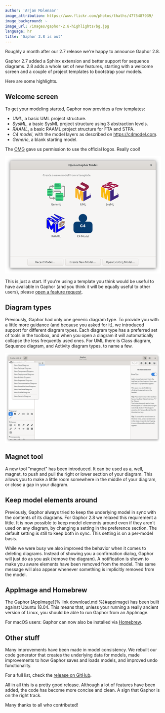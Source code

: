 ```yaml
---
author: 'Arjan Molenaar'
image_attribution: https://www.flickr.com/photos/thaths/4775487939/
image_background: ~
image_url: /images/gaphor-2.8-highlights/bg.jpg
language: hr
title: 'Gaphor 2.8 is out'
---
```


Roughly a month after our 2.7 release we're happy to announce Gaphor 2.8.

Gaphor 2.7 added a Sphinx extension and better support for sequence
diagrams.  2.8 adds a whole set of new features, starting with a welcome
screen and a couple of project templates to bootstrap your models.

Here are some highlights.

<!--break-->

## Welcome screen

To get your modeling started, Gaphor now provides a few templates:

* _UML_, a basic UML project structure.
* _SysML_, a basic SysML project structure using 3 abstraction levels.
* _RAAML_, a basic RAAML project structure for FTA and STPA.
* _C4 model_, with the model layers as described on https://c4model.com.
* _Generic_, a blank starting model.

The [OMG](https://omg.org) gave us permission to use the official
logos. Really cool!

![Welcome screen](/images/gaphor-2.8-highlights/welcome-screen.png)

This is just a start. If you're using a template you think would be useful
to have available in Gaphor (and you think it will be equally useful to
other users), please [open a feature
request](https://github.com/gaphor/gaphor/issues).

## Diagram types

Previously, Gaphor had only one generic diagram type. To provide you with a
little more guidance (and because you asked for it), we introduced support
for different diagram types. Each diagram type has a preferred set of tools
in the toolbox, and when you open a diagram it will automatically collapse
the less frequently used ones. For UML there is Class diagram, Sequence
diagram, and Activity diagram types, to name a few.

![Welcome screen](/images/gaphor-2.8-highlights/diagram-types.png)

## Magnet tool

A new tool "magnet" has been introduced. It can be used as a, well, magnet,
to push and pull the right or lower section of your diagram. This allows you
to make a little room somewhere in the middle of your diagram, or close a
gap in your diagram.

## Keep model elements around

Previously, Gaphor always tried to keep the underlying model in sync with
the contents of its diagrams. For Gaphor 2.8 we relaxed this requirement a
little.  It is now possible to keep model elements around even if they
aren't used on any diagram, by changing a setting in the preference
section. The default setting is still to keep both in sync. This setting is
on a per-model basis.

While we were busy we also improved the behavior when it comes to deleting
diagrams. Instead of showing you a confirmation dialog, Gaphor will just do
as you ask (remove the diagram). A notification is shown to make you aware
elements have been removed from the model. This same message will also
appear whenever something is implicitly removed from the model.

## AppImage and Homebrew

The Gaphor [AppImage](% link download.md %}#appimage) has been built against
Ubuntu 18.04. This means that, unless your running a really ancient version
of Linux, you should be able to run Gaphor from an AppImage.

For macOS users: Gaphor can now also be installed via
[Homebrew](https://formulae.brew.sh/cask/gaphor).

## Other stuff

Many improvements have been made in model consistency. We rebuilt our code
generator that creates the underlying data for models, made improvements to
how Gaphor saves and loads models, and improved undo functionality.

For a full list, check the [release on
GitHub](https://github.com/gaphor/gaphor/releases).

All in all this is a pretty good release. Although a lot of features have
been added, the code has become more concise and clean. A sign that Gaphor
is on the right track.

Many thanks to all who contributed!
